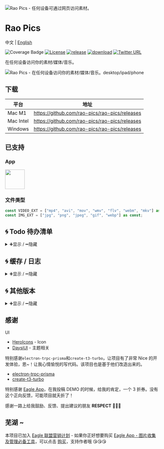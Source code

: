 ![Rao Pics - 任何设备可通过网页访问素材。](https://rao.ujump.cn/readme/preview1.png?imageMogr2/format/webp/interlace/1/thumbnail/1920&t=1)

# Rao Pics

中文 | [English](./README.en.md)

![Coverage Badge](https://img.shields.io/endpoint?url=https://gist.githubusercontent.com/meetqy/5c4881f21bab2cf4f09a8658354fb997/raw/rao-pics_core__coverage.json)
[![License](https://img.shields.io/github/license/rao-pics/core)](https://github.com/rao-pics/core/blob/turbo-electron-prisma/LICENSE)
[![release](https://img.shields.io/github/v/release/rao-pics/core)](https://github.com/rao-pics/core/releases)
[![download](https://img.shields.io/github/downloads/rao-pics/core/total)](https://github.com/rao-pics/rao-pics/releases)
[![Twitter URL](https://img.shields.io/twitter/url?url=https%3A%2F%2Fgithub.com%2Frao-pics%2Frao-pics)](https://twitter.com/intent/tweet?text=Visit%20Material%20on%20Any%20device.https://github.com/rao-pics/core)

在任何设备访问你的素材/媒体/音乐。

![Rao Pics - 在任何设备访问你的素材/媒体/音乐。desktop/ipad/phone](https://rao.ujump.cn/readme/device/any-device.png?imageMogr2/format/webp/interlace/1/thumbnail/1024x)

## 下载

| 平台      | 地址                                          |
| --------- | --------------------------------------------- |
| Mac M1    | https://github.com/rao-pics/rao-pics/releases |
| Mac Intel | https://github.com/rao-pics/rao-pics/releases |
| Windows   | https://github.com/rao-pics/rao-pics/releases |

## 已支持

### App

<p><a href="https://eagle.sjv.io/rao" target="_blank"><img width="64" src="https://i.imgur.com/jxirugb.jpg"/></a></p>

### 文件类型

```ts
const VIDEO_EXT = ["mp4", "avi", "mov", "wmv", "flv", "webm", "mkv"] as const;
const IMG_EXT = ["jpg", "png", "jpeg", "gif", "webp"] as const;
```

## 🌀 Todo 待办清单

<details>
<summary>➕显示 / ➖隐藏</summary>
<br/>

开发进度、版本规划可以查看 [Todo](https://github.com/orgs/rao-pics/projects/1)

[![Imgur](https://i.imgur.com/52ujyXZ.png)](https://github.com/orgs/rao-pics/projects/1)

</details>

## 🌀 缓存 / 日志

<details>
<summary>➕显示 / ➖隐藏</summary>
<br/>

db.sqlite

```sh
mac ~/Library/Caches/Rao\ Pics
win '~\AppData\Local\Rao Pics'
```

main.log

```sh
mac ~/Library/Logs/Rao\ Pics
win '~\AppData\Roaming\Rao Pics\logs'
```

</details>

## 🌀 其他版本

<details>
<summary>➕显示 / ➖隐藏</summary>
<br/>

**Electron App** 是主要维护的版本。无论是 Docker 部署、Node 源码运行，都需要一定的技术能力，使用成本过高，**所以想做一个应用程序，只需要点点点，就完事了。**

NodeJs 代码运行，Docker 部署，可以转到 [main 分支](https://github.com/rao-pics/docker)。

</details>

## 感谢

UI

- [HeroIcons](https://heroicons.com/) - Icon
- [DaysiUI](https://daisyui.com/) - 主题相关

特别感谢`electron-trpc-prisma`和`create-t3-turbo`，让项目有了非常 Nice 的开发体验，恩~！让我心情愉悦的写代码。该项目也是基于他们改造出来的。

- [electron-trpc-prisma](https://github.com/NickyMeuleman/electron-trpc-prisma)
- [create-t3-turbo](https://github.com/t3-oss/create-t3-turbo)

特别感谢 [Eagle App](https://eagle.sjv.io/rao)，在我投稿 DEMO 的时候，给我的肯定，一个 3 折券。没有这个正向反馈，可能项目就夭折了！

感谢一路上给我鼓励、反馈、提出建议的朋友 **RESPECT** 🎉🎉🎉

## 芜湖 ~

本项目已加入 [Eagle 联盟营销计划](https://eagle.cool/affiliate) - 如果你正好想要购买 [Eagle App - 图片收集及管理必备工具](https://eagle.sjv.io/rao)，可以点击 [购买](https://eagle.sjv.io/rao)，支持作者哦 😘😘😘
